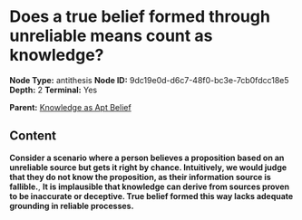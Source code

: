 # Does a true belief formed through unreliable means count as knowledge?

**Node Type:** antithesis
**Node ID:** 9dc19e0d-d6c7-48f0-bc3e-7cb0fdcc18e5
**Depth:** 2
**Terminal:** Yes

**Parent:** [Knowledge as Apt Belief](knowledge-as-apt-belief.md)

## Content

**Consider a scenario where a person believes a proposition based on an unreliable source but gets it right by chance. Intuitively, we would judge that they do not know the proposition, as their information source is fallible.**, **It is implausible that knowledge can derive from sources proven to be inaccurate or deceptive. True belief formed this way lacks adequate grounding in reliable processes.**
